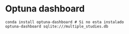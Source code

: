 # Optuna dashboard

```shell
conda install optuna-dashboard # Si no esta instalado
optuna-dashboard sqlite:///multiple_studies.db
```
